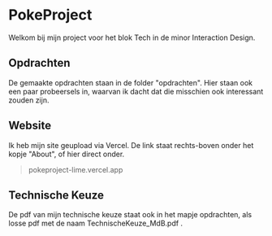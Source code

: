# PokeProject

Welkom bij mijn project voor het blok Tech in de minor Interaction Design.

## Opdrachten

De gemaakte opdrachten staan in de folder "opdrachten". Hier staan ook een paar probeersels in, waarvan ik dacht dat die misschien ook interessant zouden zijn.

## Website

Ik heb mijn site geupload via Vercel. De link staat rechts-boven onder het kopje "About", of hier direct onder.

> pokeproject-lime.vercel.app


## Technische Keuze

De pdf van mijn technische keuze staat ook in het mapje opdrachten, als losse pdf met de naam TechnischeKeuze_MdB.pdf .
